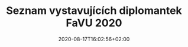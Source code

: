 ---
title: "Seznam vystavujících diplomantek FaVU 2020"
shortTitle: "Diplomantstvo 2020"
date: 2020-08-17T16:02:56+02:00
draft: false
weight: 1

url: "2020"
aliases : [
  "diplomantky"
]
---